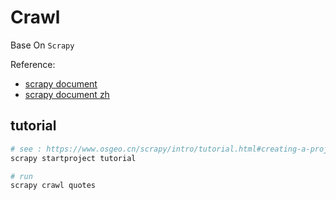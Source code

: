 # Crawl
Base On `Scrapy`

Reference:
 - [scrapy document](https://scrapy.org/)
 - [scrapy document zh](https://www.osgeo.cn/scrapy/intro/overview.html)

## tutorial
```bash
# see : https://www.osgeo.cn/scrapy/intro/tutorial.html#creating-a-project
scrapy startproject tutorial

# run
scrapy crawl quotes
``` 